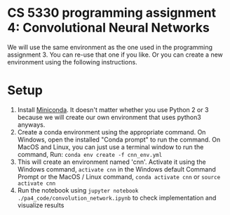 # CS 5330 programming assignment 4: Convolutional Neural Networks

We will use the same environment as the one used in the programming assignment 3. You can re-use that one if you like. Or you can create a new environment using the following instructions.


# Setup
1. Install [Miniconda](https://conda.io/miniconda.html). It doesn't matter whether you use Python 2 or 3 because we will create our own environment that uses python3 anyways.
2. Create a conda environment using the appropriate command. On Windows, open the installed "Conda prompt" to run the command. On MacOS and Linux, you can just use a terminal window to run the command, Run: `conda env create -f cnn_env.yml`
3. This will create an environment named 'cnn'. Activate it using the Windows command, `activate cnn` in the Windows default Command Prompt or the MacOS / Linux command, `conda activate cnn` or `source activate cnn`
4. Run the notebook using `jupyter notebook ./pa4_code/convolution_network.ipynb` to check implementation and visualize results